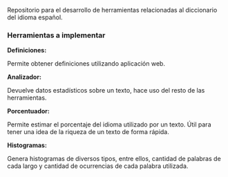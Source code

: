 <p>Repositorio para el desarrollo de herramientas relacionadas al diccionario del idioma español.</p>
<h3>Herramientas a implementar</h3>
<b>Definiciones:</b><p> Permite obtener definiciones utilizando aplicación web. </p>
<b>Analizador:</b><p> Devuelve datos estadísticos sobre un texto, hace uso del resto de las herramientas. </p>
<b>Porcentuador:</b><p> Permite estimar el porcentaje del idioma utilizado por un texto. Útil para tener una idea de la riqueza de un texto de forma rápida.</p>
<b>Histogramas:</b><p> Genera histogramas de diversos tipos, entre ellos, cantidad de palabras de cada largo y cantidad de ocurrencias de cada palabra utilizada.</p>
